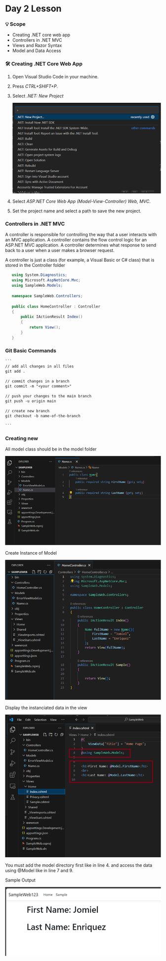 # Day 2 Lesson

### :bulb: Scope
 - Creating .NET core web app
 - Controllers in .NET MVC
 - Views and Razor Syntax
 - Model and Data Access

### :hammer_and_wrench: Creating .NET Core Web App

 1. Open Visual Studio Code in your machine.
 2. Press *CTRL+SHIFT+P*.
 3. Select *.NET: New Project*
    
    ![New Project](../Images/dotNETNewProject.png)

 4. Select *ASP.NET Core Web App (Model-View-Controller) Web, MVC*.
 5. Set the project name and select a path to save the new project.

### Controllers in .NET MVC

 A controller is responsible for controlling the way that a user interacts with an MVC application. A controller contains the flow control logic for an ASP.NET MVC application. A controller determines what response to send back to a user when a user makes a browser request.

 A controller is just a class (for example, a Visual Basic or C# class) that is stored in the Controller folder

 ```c#
    using System.Diagnostics;
    using Microsoft.AspNetCore.Mvc;
    using SampleWeb.Models;

    namespace SampleWeb.Controllers;

    public class HomeController : Controller
    {
        public IActionResult Index()
        {
            return View();
        }
    }

 ```

### Git Basic Commands

    ```
    // add all changes in all files
    git add .

    // commit changes in a branch
    git commit -m "<your comment>"

    // push your changes to the main branch
    git push -u origin main

    // create new branch
    git checkout -b name-of-the-branch
    
    ```

### Creating new

 All model class should be in the model folder

 ![Model](../Images/NewModel.png)

 Create Instance of Model

 ![Instance](../Images/CreateInstanceOfModel.png)

 Display the instanciated data in the view

 ![Display](../Images/DisplayingData.png)

 You must add the model directory first like in line 4. and access the data using @Model like in line 7 and 9.
 

 Sample Output

 ![Output](../Images/Output.png)
